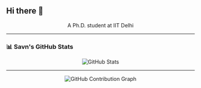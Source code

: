 ## Hi there 👋

<p align="center">
  A Ph.D. student at IIT Delhi <br/>
</p>

---

### 📊 Savn's GitHub Stats

<!-- GitHub Stats Card -->
<p align="center">
  <img src="https://github-readme-stats.vercel.app/api?username=yourusername&show_icons=true&theme=radical" alt="GitHub Stats" />
</p>

---
<!-- GitHub Contribution Graph -->
<p align="center">
  <img src="https://activity-graph.herokuapp.com/graph?username=yourusername&theme=react-dark" alt="GitHub Contribution Graph" />
</p>

